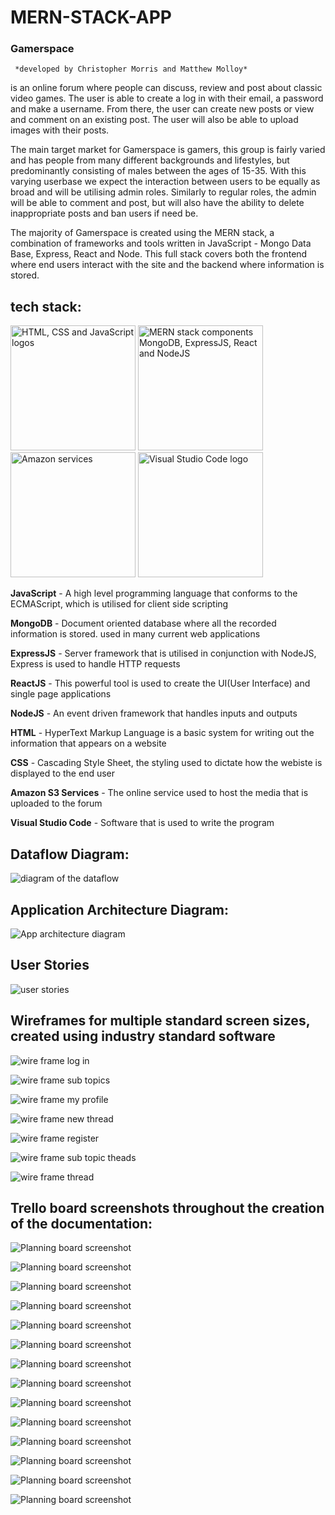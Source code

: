 # **MERN-STACK-APP**



### **Gamerspace**
     *developed by Christopher Morris and Matthew Molloy*

is an online forum where people can discuss, review and post about classic video games. The user is able to create a log in with their email, a password and make a username. From there, the user can create new posts or view and comment on an existing post. The user will also be able to upload images with their posts.

The main target market for Gamerspace is gamers, this group is fairly varied and has people from many different backgrounds and lifestyles, but predominantly consisting of males between the ages of 15-35. With this varying userbase we expect the interaction between users to be equally as broad and will be utilising admin roles. Similarly to regular roles, the admin will be able to comment and post, but will also have the ability to delete inappropriate posts and ban users if need be.

The majority of Gamerspace is created using the MERN stack, a combination of frameworks and tools written in JavaScript - Mongo Data Base, Express, React and Node. This full stack covers both the frontend where end users interact with the site and the backend where information is stored. 

## tech stack:

<img src="./docs/tech_stack/logos.png" 
     alt="HTML, CSS and JavaScript logos" width="200px"/>
<img src="./docs/tech_stack/MERN.jpeg" 
     alt="MERN stack components MongoDB, ExpressJS, React and NodeJS" width="200px"/>
<br>
<img src="./docs/tech_stack/amazon.png" 
     alt="Amazon services" width="200px"/>
<img src="./docs/tech_stack/VSC.png" 
     alt="Visual Studio Code logo" width="200px"/>

**JavaScript** - A high level programming language that conforms to the ECMAScript, which is utilised for client side scripting 

**MongoDB** - Document oriented database where all the recorded information is stored. used in many current web applications 

**ExpressJS** - Server framework that is utilised in conjunction with NodeJS, Express is used to handle HTTP requests 

**ReactJS** - This powerful tool is used to create the UI(User Interface) and single page applications

**NodeJS** - An event driven framework that handles inputs and outputs

**HTML** - HyperText Markup Language is a basic system for writing out the information that appears on a website 

**CSS** - Cascading Style Sheet, the styling used to dictate how the webiste is displayed to the end user

**Amazon S3 Services** - The online service used to host the media that is uploaded to the forum

**Visual Studio Code** - Software that is used to write the program



## Dataflow Diagram:

<img src="./docs/diagrams/dataflow.png"
     alt="diagram of the dataflow"/>


## Application Architecture Diagram:

<img src="./docs/diagrams/ArchitectureDiagram.png"
     alt="App architecture diagram"/>


## User Stories

<img src="docs/forum_user_stories.png"
     alt="user stories"/>

## Wireframes for multiple standard screen sizes, created using industry standard software

<img src="docs/wire_frames/form_log_in.png"
     alt="wire frame log in"/>

<img src="docs/wire_frames/form_main_sub_topics.png"
     alt="wire frame sub topics"/>

<img src="docs/wire_frames/form_my_profile.png"
     alt="wire frame my profile"/>

<img src="docs/wire_frames/form_new_thread.png"
     alt="wire frame new thread"/>

<img src="docs/wire_frames/form_register.png"
     alt="wire frame register"/>

<img src="docs/wire_frames/form_sub_topic_threads.png"
     alt="wire frame sub topic theads"/>

<img src="docs/wire_frames/form_thread.png"
     alt="wire frame thread"/>   

## Trello board screenshots throughout the creation of the documentation:

<img src="docs/planning/Screen Shot 2020-07-13 at 3.38.57 pm.png"
     alt="Planning board screenshot"/>   


<img src="docs/planning/Screen Shot 2020-07-13 at 3.43.34 pm.png"
     alt="Planning board screenshot"/>   


<img src="docs/planning/Screen Shot 2020-07-13 at 9.17.42 am.png"
     alt="Planning board screenshot"/>   


<img src="docs/planning/Screen Shot 2020-07-13 at 9.17.48 am.png"
     alt="Planning board screenshot"/>   


<img src="docs/planning/Screen Shot 2020-07-13 at 10.00.08 am.png"
     alt="Planning board screenshot"/>   


<img src="docs/planning/Screen Shot 2020-07-14 at 2.50.05 pm.png"
     alt="Planning board screenshot"/>   


<img src="docs/planning/Screen Shot 2020-07-15 at 12.05.13 pm.png"
     alt="Planning board screenshot"/>   


<img src="docs/planning/Screen Shot 2020-07-15 at 12.05.20 pm.png"
     alt="Planning board screenshot"/>   


<img src="docs/planning/Screen Shot 2020-07-17 at 11.17.38 am.png"
     alt="Planning board screenshot"/>   


<img src="docs/planning/Screenshot from 2020-07-13 11-44-01.png"
     alt="Planning board screenshot"/>   


<img src="docs/planning/Screenshot from 2020-07-13 13-13-29.png"
     alt="Planning board screenshot"/>   


<img src="docs/planning/Screenshot from 2020-07-13 14-32-33.png"
     alt="Planning board screenshot"/>   


<img src="docs/planning/Screenshot from 2020-07-15 09-33-22.png"
     alt="Planning board screenshot"/>   


<img src="docs/planning/Screenshot from 2020-07-15 12-56-40.png"
     alt="Planning board screenshot"/>   

